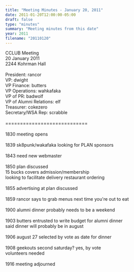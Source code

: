 ```yaml
---
title: "Meeting Minutes - January 20, 2011"
date: 2011-01-20T12:00:00-05:00
draft: false
type: "minutes"
summary: "Meeting minutes from this date"
year: 2011
filename: "20110120"
---
```


CCLUB Meeting<br />
20 January 2011<br />
2244 Kohrman Hall<br />
<br />
President: rancor<br />
VP: dwight<br />
VP Finance: butters<br />
VP Operations: wahkafaka<br />
VP of PR: badwolf<br />
VP of Alumni Relations: elf<br />
Treasurer: cokezero<br />
Secretary/WSA Rep: scrabble<br />
<br />
============================<br />
<br />
1830 meeting opens<br />
<br />
1839 sk8punk/wakafaka looking for PLAN sponsors<br />
<br />
1843 need new webmaster<br />
<br />
1850 plan discussed<br />
15 bucks covers admission/membership<br />
looking to facilitate delivery restaurant ordering<br />
<br />
1855 advertising at plan discussed<br />
<br />
1859 rancor says to grab menus next time you're out to eat<br />
<br />
1900 alumni dinner probably needs to be a weekend<br />
<br />
1903 butters entrusted to write budget for alumni dinner<br />
said dinner will probably be in august<br />
<br />
1906 august 27 selected by vote as date for dinner<br />
<br />
1908 geekouts second saturday? yes, by vote<br />
volunteers needed<br />
<br />
1916 meeting adjourned<br />
<br />
